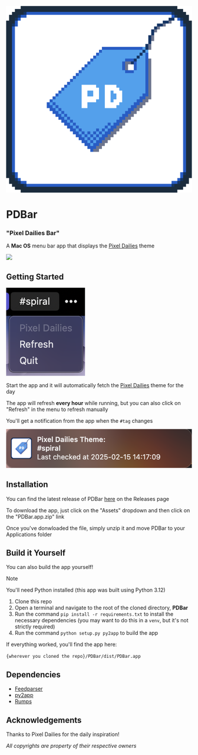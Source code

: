 <img src="src/appicon.png" alt="app icon"/>

# PDBar
### "Pixel Dailies Bar"

A **Mac OS** menu bar app that displays the [Pixel Dailies](https://mastodon.art/@pixel_dailies) theme

<img src="https://badgen.net/badge/latest/0.1.0"/>


## Getting Started

<img src="screenshots/main.png" alt="a screenshot of the main application menu" />

Start the app and it will automatically fetch the [Pixel Dailies](https://mastodon.art/@pixel_dailies) theme for the day

The app will refresh **every hour** while running, but you can also click on "Refresh" in the menu to refresh manually

You'll get a notification from the app when the `#tag` changes

<img src="screenshots/notification.png" alt="a screenshot of a typical notification from this app" />

## Installation

You can find the latest release of PDBar [here](https://github.com/JRiggles/PDBar/releases/latest) on the Releases page

To download the app, just click on the "Assets" dropdown and then click on the "PDBar.app.zip" link

Once you've donwloaded the file, simply unzip it and move PDBar to your Applications folder

## Build it Yourself

You can also build the app yourself!

> [!NOTE]
> You'll need Python installed (this app was built using Python 3.12)

1. Clone this repo
2. Open a terminal and navigate to the root of the cloned directory, **PDBar**
3. Run the command `pip install -r requirements.txt` to install the necessary dependencies (you may want to do this in a `venv`, but it's not strictly required)
4. Run the command `python setup.py py2app` to build the app

If everything worked, you'll find the app here:

`{wherever you cloned the repo}/PDBar/dist/PDBar.app`

## Dependencies

  - [Feedparser](https://feedparser.readthedocs.io/en/latest/index.html)
  - [py2app](https://py2app.readthedocs.io/en/latest/index.htm)
  - [Rumps](https://github.com/jaredks/rumps?tab=readme-ov-file)

## Acknowledgements

Thanks to Pixel Dailies for the daily inspiration!

*All copyrights are property of their respective owners*
